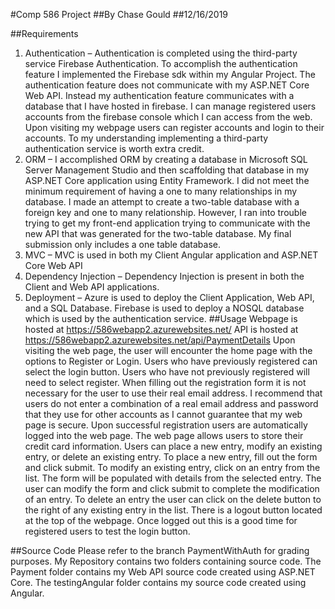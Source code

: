 #Comp 586 Project
##By Chase Gould
##12/16/2019

##Requirements
1.	Authentication – Authentication is completed using the third-party service Firebase Authentication. To accomplish the authentication feature I implemented the Firebase sdk within my Angular Project. The authentication feature does not communicate with my ASP.NET Core Web API. Instead my authentication feature communicates with a database that I have hosted in firebase. I can manage registered users accounts from the firebase console which I can access from the web. Upon visiting my webpage users can register accounts and login to their accounts. To my understanding implementing a third-party authentication service is worth extra credit.
2.	ORM – I accomplished ORM by creating a database in Microsoft SQL Server Management Studio and then scaffolding that database in my ASP.NET Core application using Entity Framework. I did not meet the minimum requirement of having a one to many relationships in my database. I made an attempt to create a two-table database with a foreign key and one to many relationship. However, I ran into trouble trying to get my front-end application trying to communicate with the new API that was generated for the two-table database. My final submission only includes a one table database.
3.	MVC – MVC is used in both my Client Angular application and ASP.NET Core Web API
4.	Dependency Injection – Dependency Injection is present in both the Client and Web API applications.
5.	Deployment – Azure is used to deploy the Client Application, Web API, and a SQL Database. Firebase is used to deploy a NOSQL database which is used by the authentication service.
##Usage
Webpage is hosted at https://586webapp2.azurewebsites.net/
API is hosted at https://586webapp2.azurewebsites.net/api/PaymentDetails
Upon visiting the web page, the user will encounter the home page with the options to Register or Login. Users who have previously registered can select the login button. Users who have not previously registered will need to select register. When filling out the registration form it is not necessary for the user to use their real email address. I recommend that users do not enter a combination of a real email address and password that they use for other accounts as I cannot guarantee that my web page is secure. Upon successful registration users are automatically logged into the web page. The web page allows users to store their credit card information. Users can place a new entry, modify an existing entry, or delete an existing entry. To place a new entry, fill out the form and click submit. To modify an existing entry, click on an entry from the list. The form will be populated with details from the selected entry. The user can modify the form and click submit to complete the modification of an entry. To delete an entry the user can click on the delete button to the right of any existing entry in the list. There is a logout button located at the top of the webpage. Once logged out this is a good time for registered users to test the login button.

##Source Code
Please refer to the branch PaymentWithAuth for grading purposes.
My Repository contains two folders containing source code. The Payment folder contains my Web API source code created using ASP.NET Core. The testingAngular folder contains my source code created using Angular.





















